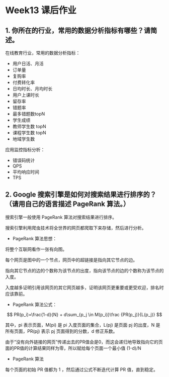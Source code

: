 # Week13 课后作业

## 1. 你所在的行业，常用的数据分析指标有哪些？请简述。

在线教育行业，常用的数据分析指标：

* 用户日活、月活
* 订单量
* 复购率
* 付费转化率
* 日均时长、月均时长
* 用户上课时长
* 留存率
* 错题率
* 最多错题数topN
* 学生成绩
* 教师学生数 topN
* 课程学生数 topN
* 地域学生数

应用监控指标分析：

* 错误码统计
* QPS
* 平均响应时间
* TPS



## 2. Google 搜索引擎是如何对搜索结果进行排序的？（请用自己的语言描述 PageRank 算法。）

搜索引擎一般使用 PageRank 算法对搜索结果进行排序。

搜索引擎利用爬虫技术将全世界的网页都爬取下来存储，然后进行分析。

* PageRank 算法思想：

将整个互联网看作一张有向图。

每个网页是图中的一个节点，网页中的超链接是指向其它节点的边。

指向其它节点的边的个数称为该节点的出度，指向该节点的边的个数称为该节点的入度。

入度越多证明引用该网页的其它网页越多，证明该网页更重要或更受欢迎，排名时应该靠前。



* PageRank 算法公式：

$$
PR(p_i)=\frac{1-d}{N} + d\sum_{p_j \in M(p_i)}\frac {PR(p_j)}{L(p_j)}
$$

其中，pi 表示页面，M(pi) 是 pi 入度页面的集合，L(pj) 是页面 pj 的出度，N 是所有页面，PR(pj) 表示 pj 页面得到的分数，d 修正系数。

由于“没有向外链接的网页”传递出去的PR值会是0，而这会递归地导致指向它的页面的PR值的计算结果同样为零，所以赋给每个页面一个最小值 (1-d)/N

* PageRank 算法

每个页面的初始 PR 值都为 1 ，然后通过公式不断迭代计算 PR 值，直到稳定。



